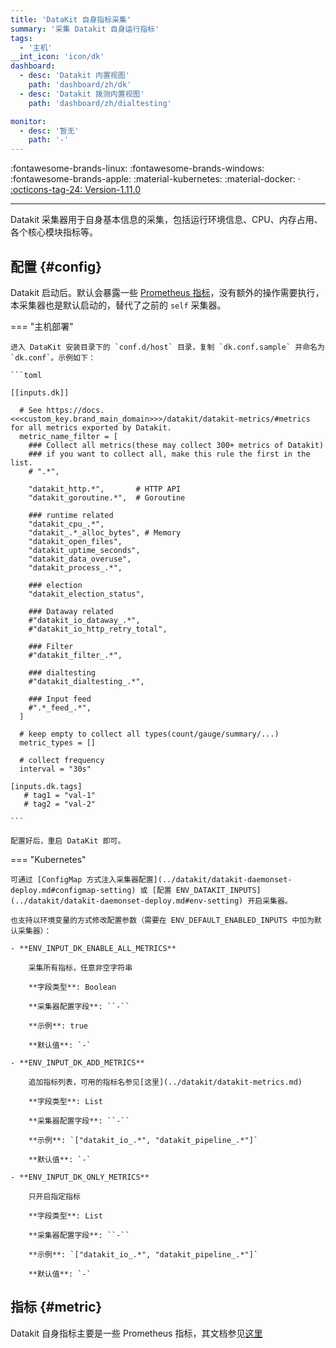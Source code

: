 ```yaml
---
title: 'DataKit 自身指标采集'
summary: '采集 Datakit 自身运行指标'
tags:
  - '主机'
__int_icon: 'icon/dk'
dashboard:
  - desc: 'Datakit 内置视图'
    path: 'dashboard/zh/dk'
  - desc: 'Datakit 拨测内置视图'
    path: 'dashboard/zh/dialtesting'

monitor:
  - desc: '暂无'
    path: '-'
---
```



:fontawesome-brands-linux: :fontawesome-brands-windows: :fontawesome-brands-apple: :material-kubernetes: :material-docker: · [:octicons-tag-24: Version-1.11.0](../datakit/changelog.md#cl-1.11.0)

---

Datakit 采集器用于自身基本信息的采集，包括运行环境信息、CPU、内存占用、各个核心模块指标等。

## 配置 {#config}

Datakit 启动后。默认会暴露一些 [Prometheus 指标](../datakit/datakit-metrics.md)，没有额外的操作需要执行，本采集器也是默认启动的，替代了之前的 `self` 采集器。

<!-- markdownlint-disable MD046 -->
=== "主机部署"

    进入 DataKit 安装目录下的 `conf.d/host` 目录，复制 `dk.conf.sample` 并命名为 `dk.conf`。示例如下：

    ```toml
        
    [[inputs.dk]]
    
      # See https://docs.<<<custom_key.brand_main_domain>>>/datakit/datakit-metrics/#metrics for all metrics exported by Datakit.
      metric_name_filter = [
        ### Collect all metrics(these may collect 300+ metrics of Datakit)
        ### if you want to collect all, make this rule the first in the list.
        # ".*",
    
        "datakit_http.*",       # HTTP API
        "datakit_goroutine.*",  # Goroutine
    
        ### runtime related
        "datakit_cpu_.*",
        "datakit_.*_alloc_bytes", # Memory
        "datakit_open_files",
        "datakit_uptime_seconds",
        "datakit_data_overuse",
        "datakit_process_.*",
    
        ### election
        "datakit_election_status",
    
        ### Dataway related
        #"datakit_io_dataway_.*",
        #"datakit_io_http_retry_total",
    
        ### Filter
        #"datakit_filter_.*",
    
        ### dialtesting
        #"datakit_dialtesting_.*",
    
        ### Input feed
        #".*_feed_.*",
      ]
    
      # keep empty to collect all types(count/gauge/summary/...)
      metric_types = []
    
      # collect frequency
      interval = "30s"
    
    [inputs.dk.tags]
       # tag1 = "val-1"
       # tag2 = "val-2"
    
    ```

    配置好后，重启 DataKit 即可。

=== "Kubernetes"

    可通过 [ConfigMap 方式注入采集器配置](../datakit/datakit-daemonset-deploy.md#configmap-setting) 或 [配置 ENV_DATAKIT_INPUTS](../datakit/datakit-daemonset-deploy.md#env-setting) 开启采集器。

    也支持以环境变量的方式修改配置参数（需要在 ENV_DEFAULT_ENABLED_INPUTS 中加为默认采集器）：

    - **ENV_INPUT_DK_ENABLE_ALL_METRICS**
    
        采集所有指标，任意非空字符串
    
        **字段类型**: Boolean
    
        **采集器配置字段**: ``-``
    
        **示例**: true
    
        **默认值**: `-`
    
    - **ENV_INPUT_DK_ADD_METRICS**
    
        追加指标列表，可用的指标名参见[这里](../datakit/datakit-metrics.md)
    
        **字段类型**: List
    
        **采集器配置字段**: ``-``
    
        **示例**: `["datakit_io_.*", "datakit_pipeline_.*"]`
    
        **默认值**: `-`
    
    - **ENV_INPUT_DK_ONLY_METRICS**
    
        只开启指定指标
    
        **字段类型**: List
    
        **采集器配置字段**: ``-``
    
        **示例**: `["datakit_io_.*", "datakit_pipeline_.*"]`
    
        **默认值**: `-`

<!-- markdownlint-enable -->

## 指标 {#metric}

Datakit 自身指标主要是一些 Prometheus 指标，其文档参见[这里](../datakit/datakit-metrics.md)
